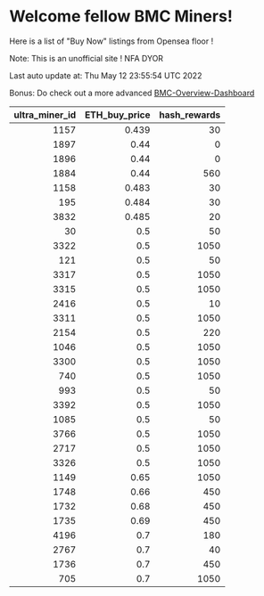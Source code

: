 # Welcome fellow BMC Miners!
Here is a list of "Buy Now" listings from Opensea floor !

Note: This is an unofficial site ! NFA DYOR

Last auto update at: Thu May 12 23:55:54 UTC 2022

Bonus: Do check out a more advanced [BMC-Overview-Dashboard](https://dune.com/defifunk/BMC-Overview-Dashboard)


|   ultra_miner_id |   ETH_buy_price |   hash_rewards |
|-----------------:|----------------:|---------------:|
|             1157 |           0.439 |             30 |
|             1897 |           0.44  |              0 |
|             1896 |           0.44  |              0 |
|             1884 |           0.44  |            560 |
|             1158 |           0.483 |             30 |
|              195 |           0.484 |             30 |
|             3832 |           0.485 |             20 |
|               30 |           0.5   |             50 |
|             3322 |           0.5   |           1050 |
|              121 |           0.5   |             50 |
|             3317 |           0.5   |           1050 |
|             3315 |           0.5   |           1050 |
|             2416 |           0.5   |             10 |
|             3311 |           0.5   |           1050 |
|             2154 |           0.5   |            220 |
|             1046 |           0.5   |           1050 |
|             3300 |           0.5   |           1050 |
|              740 |           0.5   |           1050 |
|              993 |           0.5   |             50 |
|             3392 |           0.5   |           1050 |
|             1085 |           0.5   |             50 |
|             3766 |           0.5   |           1050 |
|             2717 |           0.5   |           1050 |
|             3326 |           0.5   |           1050 |
|             1149 |           0.65  |           1050 |
|             1748 |           0.66  |            450 |
|             1732 |           0.68  |            450 |
|             1735 |           0.69  |            450 |
|             4196 |           0.7   |            180 |
|             2767 |           0.7   |             40 |
|             1736 |           0.7   |            450 |
|              705 |           0.7   |           1050 |
